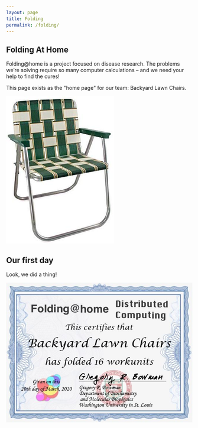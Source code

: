 ```yaml
---
layout: page
title: Folding
permalink: /folding/
---
```

## Folding At Home

Folding@home is a project focused on disease research. The problems we’re solving require so many computer calcul­ations – and we need your help to find the cures!

This page exists as the "home page" for our team: Backyard Lawn Chairs.

![We Fold Like Cheap Lawn Chairs](/images/lawn-chair.jpg)

## Our first day

Look, we did a thing!

![We're So Legit](/images/cert-1st-day.jpg)
